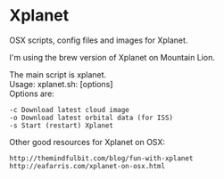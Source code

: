 Xplanet
=======

OSX scripts, config files and images for Xplanet.

I'm using the brew version of Xplanet on Mountain Lion.

The main script is xplanet.<br>
  Usage: xplanet.sh: [options]<br>
  Options are:<br>

    -c Download latest cloud image
    -o Download latest orbital data (for ISS)
    -s Start (restart) Xplanet

Other good resources for Xplanet on OSX:

    http://themindfulbit.com/blog/fun-with-xplanet
    http://eafarris.com/xplanet-on-osx.html
